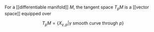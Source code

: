For a [[differentiable manifold]] $M$, the tangent space $T_pM$ is a [[vector space]] equipped over

$$
T_p M = \{X_{\gamma , p} | \gamma \text{ smooth curve through } p \}
$$
